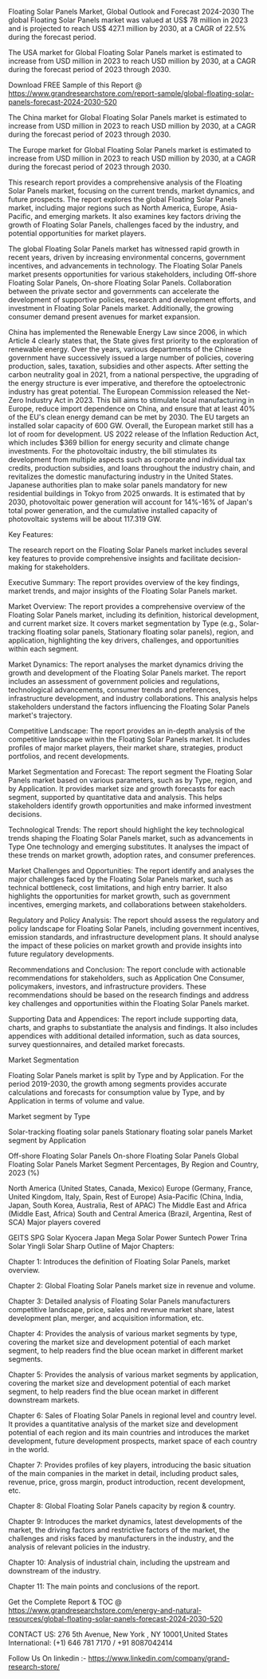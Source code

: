 Floating Solar Panels Market, Global Outlook and Forecast 2024-2030
The global Floating Solar Panels market was valued at US$ 78 million in 2023 and is projected to reach US$ 427.1 million by 2030, at a CAGR of 22.5% during the forecast period.

The USA market for Global Floating Solar Panels market is estimated to increase from USD million in 2023 to reach USD million by 2030, at a CAGR during the forecast period of 2023 through 2030.

Download FREE Sample of this Report @ https://www.grandresearchstore.com/report-sample/global-floating-solar-panels-forecast-2024-2030-520

The China market for Global Floating Solar Panels market is estimated to increase from USD million in 2023 to reach USD million by 2030, at a CAGR during the forecast period of 2023 through 2030.

The Europe market for Global Floating Solar Panels market is estimated to increase from USD million in 2023 to reach USD million by 2030, at a CAGR during the forecast period of 2023 through 2030.

This research report provides a comprehensive analysis of the Floating Solar Panels market, focusing on the current trends, market dynamics, and future prospects. The report explores the global Floating Solar Panels market, including major regions such as North America, Europe, Asia-Pacific, and emerging markets. It also examines key factors driving the growth of Floating Solar Panels, challenges faced by the industry, and potential opportunities for market players.

The global Floating Solar Panels market has witnessed rapid growth in recent years, driven by increasing environmental concerns, government incentives, and advancements in technology. The Floating Solar Panels market presents opportunities for various stakeholders, including Off-shore Floating Solar Panels, On-shore Floating Solar Panels. Collaboration between the private sector and governments can accelerate the development of supportive policies, research and development efforts, and investment in Floating Solar Panels market. Additionally, the growing consumer demand present avenues for market expansion.

China has implemented the Renewable Energy Law since 2006, in which Article 4 clearly states that, the State gives first priority to the exploration of renewable energy. Over the years, various departments of the Chinese government have successively issued a large number of policies, covering production, sales, taxation, subsidies and other aspects. After setting the carbon neutrality goal in 2021, from a national perspective, the upgrading of the energy structure is ever imperative, and therefore the optoelectronic industry has great potential. The European Commission released the Net-Zero Industry Act in 2023. This bill aims to stimulate local manufacturing in Europe, reduce import dependence on China, and ensure that at least 40% of the EU's clean energy demand can be met by 2030. The EU targets an installed solar capacity of 600 GW. Overall, the European market still has a lot of room for development. US 2022 release of the Inflation Reduction Act, which includes $369 billion for energy security and climate change investments. For the photovoltaic industry, the bill stimulates its development from multiple aspects such as corporate and individual tax credits, production subsidies, and loans throughout the industry chain, and revitalizes the domestic manufacturing industry in the United States. Japanese authorities plan to make solar panels mandatory for new residential buildings in Tokyo from 2025 onwards. It is estimated that by 2030, photovoltaic power generation will account for 14%-16% of Japan's total power generation, and the cumulative installed capacity of photovoltaic systems will be about 117.319 GW.

Key Features:

The research report on the Floating Solar Panels market includes several key features to provide comprehensive insights and facilitate decision-making for stakeholders.

Executive Summary: The report provides overview of the key findings, market trends, and major insights of the Floating Solar Panels market.

Market Overview: The report provides a comprehensive overview of the Floating Solar Panels market, including its definition, historical development, and current market size. It covers market segmentation by Type (e.g., Solar-tracking floating solar panels, Stationary floating solar panels), region, and application, highlighting the key drivers, challenges, and opportunities within each segment.

Market Dynamics: The report analyses the market dynamics driving the growth and development of the Floating Solar Panels market. The report includes an assessment of government policies and regulations, technological advancements, consumer trends and preferences, infrastructure development, and industry collaborations. This analysis helps stakeholders understand the factors influencing the Floating Solar Panels market's trajectory.

Competitive Landscape: The report provides an in-depth analysis of the competitive landscape within the Floating Solar Panels market. It includes profiles of major market players, their market share, strategies, product portfolios, and recent developments.

Market Segmentation and Forecast: The report segment the Floating Solar Panels market based on various parameters, such as by Type, region, and by Application. It provides market size and growth forecasts for each segment, supported by quantitative data and analysis. This helps stakeholders identify growth opportunities and make informed investment decisions.

Technological Trends: The report should highlight the key technological trends shaping the Floating Solar Panels market, such as advancements in Type One technology and emerging substitutes. It analyses the impact of these trends on market growth, adoption rates, and consumer preferences.

Market Challenges and Opportunities: The report identify and analyses the major challenges faced by the Floating Solar Panels market, such as technical bottleneck, cost limitations, and high entry barrier. It also highlights the opportunities for market growth, such as government incentives, emerging markets, and collaborations between stakeholders.

Regulatory and Policy Analysis: The report should assess the regulatory and policy landscape for Floating Solar Panels, including government incentives, emission standards, and infrastructure development plans. It should analyse the impact of these policies on market growth and provide insights into future regulatory developments.

Recommendations and Conclusion: The report conclude with actionable recommendations for stakeholders, such as Application One Consumer, policymakers, investors, and infrastructure providers. These recommendations should be based on the research findings and address key challenges and opportunities within the Floating Solar Panels market.

Supporting Data and Appendices: The report include supporting data, charts, and graphs to substantiate the analysis and findings. It also includes appendices with additional detailed information, such as data sources, survey questionnaires, and detailed market forecasts.

Market Segmentation

Floating Solar Panels market is split by Type and by Application. For the period 2019-2030, the growth among segments provides accurate calculations and forecasts for consumption value by Type, and by Application in terms of volume and value.

Market segment by Type

Solar-tracking floating solar panels
Stationary floating solar panels
Market segment by Application

Off-shore Floating Solar Panels
On-shore Floating Solar Panels
Global Floating Solar Panels Market Segment Percentages, By Region and Country, 2023 (%)

North America (United States, Canada, Mexico)
Europe (Germany, France, United Kingdom, Italy, Spain, Rest of Europe)
Asia-Pacific (China, India, Japan, South Korea, Australia, Rest of APAC)
The Middle East and Africa (Middle East, Africa)
South and Central America (Brazil, Argentina, Rest of SCA)
Major players covered

GEITS
SPG Solar
Kyocera
Japan Mega Solar Power
Suntech Power
Trina Solar
Yingli Solar
Sharp
Outline of Major Chapters:

Chapter 1: Introduces the definition of Floating Solar Panels, market overview.

Chapter 2: Global Floating Solar Panels market size in revenue and volume.

Chapter 3: Detailed analysis of Floating Solar Panels manufacturers competitive landscape, price, sales and revenue market share, latest development plan, merger, and acquisition information, etc.

Chapter 4: Provides the analysis of various market segments by type, covering the market size and development potential of each market segment, to help readers find the blue ocean market in different market segments.

Chapter 5: Provides the analysis of various market segments by application, covering the market size and development potential of each market segment, to help readers find the blue ocean market in different downstream markets.

Chapter 6: Sales of Floating Solar Panels in regional level and country level. It provides a quantitative analysis of the market size and development potential of each region and its main countries and introduces the market development, future development prospects, market space of each country in the world.

Chapter 7: Provides profiles of key players, introducing the basic situation of the main companies in the market in detail, including product sales, revenue, price, gross margin, product introduction, recent development, etc.

Chapter 8: Global Floating Solar Panels capacity by region & country.

Chapter 9: Introduces the market dynamics, latest developments of the market, the driving factors and restrictive factors of the market, the challenges and risks faced by manufacturers in the industry, and the analysis of relevant policies in the industry.

Chapter 10: Analysis of industrial chain, including the upstream and downstream of the industry.

Chapter 11: The main points and conclusions of the report.

Get the Complete Report & TOC @ https://www.grandresearchstore.com/energy-and-natural-resources/global-floating-solar-panels-forecast-2024-2030-520

CONTACT US:
276 5th Avenue, New York , NY 10001,United States
International: (+1) 646 781 7170 / +91 8087042414

Follow Us On linkedin :- https://www.linkedin.com/company/grand-research-store/
